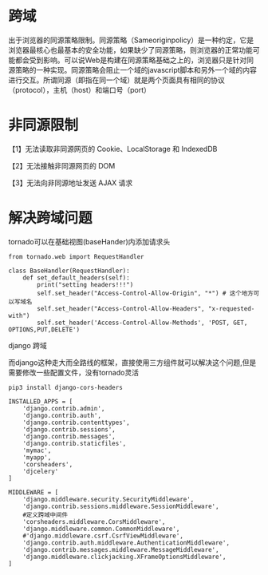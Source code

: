 # 跨域

出于浏览器的同源策略限制。同源策略（Sameoriginpolicy）是一种约定，它是浏览器最核心也最基本的安全功能，如果缺少了同源策略，则浏览器的正常功能可能都会受到影响。可以说Web是构建在同源策略基础之上的，浏览器只是针对同源策略的一种实现。同源策略会阻止一个域的javascript脚本和另外一个域的内容进行交互。所谓同源（即指在同一个域）就是两个页面具有相同的协议（protocol），主机（host）和端口号（port）



# 非同源限制

【1】无法读取非同源网页的 Cookie、LocalStorage 和 IndexedDB

【2】无法接触非同源网页的 DOM

【3】无法向非同源地址发送 AJAX 请求

# 解决跨域问题

tornado可以在基础视图(baseHander)内添加请求头

```
from tornado.web import RequestHandler

class BaseHandler(RequestHandler):
    def set_default_headers(self):
        print("setting headers!!!")
        self.set_header("Access-Control-Allow-Origin", "*") # 这个地方可以写域名
        self.set_header("Access-Control-Allow-Headers", "x-requested-with")
        self.set_header('Access-Control-Allow-Methods', 'POST, GET, OPTIONS,PUT,DELETE')
```

django 跨域

而django这种走大而全路线的框架，直接使用三方组件就可以解决这个问题,但是需要修改一些配置文件，没有tornado灵活 

```
pip3 install django-cors-headers
```

```
INSTALLED_APPS = [
    'django.contrib.admin',
    'django.contrib.auth',
    'django.contrib.contenttypes',
    'django.contrib.sessions',
    'django.contrib.messages',
    'django.contrib.staticfiles',
    'mymac',
    'myapp',
    'corsheaders',
    'djcelery'
]

MIDDLEWARE = [
    'django.middleware.security.SecurityMiddleware',
    'django.contrib.sessions.middleware.SessionMiddleware',
    #定义跨域中间件
    'corsheaders.middleware.CorsMiddleware',
    'django.middleware.common.CommonMiddleware',
    #'django.middleware.csrf.CsrfViewMiddleware',
    'django.contrib.auth.middleware.AuthenticationMiddleware',
    'django.contrib.messages.middleware.MessageMiddleware',
    'django.middleware.clickjacking.XFrameOptionsMiddleware',
]
```